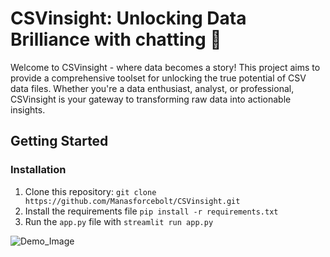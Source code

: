 # CSVinsight: Unlocking Data Brilliance with chatting 🌟

Welcome to CSVinsight - where data becomes a story! This project aims to provide a comprehensive toolset for unlocking the true potential of CSV data files. Whether you're a data enthusiast, analyst, or professional, CSVinsight is your gateway to transforming raw data into actionable insights.

## Getting Started 

### Installation 
1. Clone this repository:
`git clone https://github.com/Manasforcebolt/CSVinsight.git`
2. Install the requirements file
`pip install -r requirements.txt`
3. Run the `app.py` file with
`streamlit run app.py`


![Demo_Image](https://github-production-user-asset-6210df.s3.amazonaws.com/143487691/288073471-911d8db8-2701-4708-921d-045e6d5678ab.png?X-Amz-Algorithm=AWS4-HMAC-SHA256&X-Amz-Credential=AKIAIWNJYAX4CSVEH53A%2F20231205%2Fus-east-1%2Fs3%2Faws4_request&X-Amz-Date=20231205T143526Z&X-Amz-Expires=300&X-Amz-Signature=c722d1daeebbf1a203a4ed3aa2878e3e44a377a90539e72d64a24adbf346742b&X-Amz-SignedHeaders=host&actor_id=143487691&key_id=0&repo_id=727759738)
